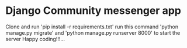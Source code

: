 # Django Community messenger app

Clone and run 'pip install -r requirements.txt'
run this command 'python manage.py migrate' and 'python manage.py runserver 8000' to start the server
Happy coding!!!...
